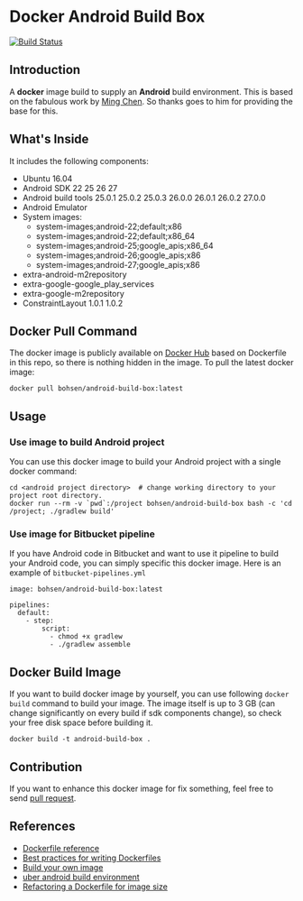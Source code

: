 # Docker Android Build Box


[![Build Status](https://travis-ci.org/bohsen/docker-android-build-box.svg?branch=master)](https://travis-ci.org/bohsen/docker-android-build-box)


## Introduction

A **docker** image build to supply an **Android** build environment. This is based on the fabulous work by [Ming Chen](https://github.com/mingchen/docker-android-build-box). So thanks goes to him for providing the base for this.


## What's Inside

It includes the following components:
* Ubuntu 16.04
* Android SDK 22 25 26 27
* Android build tools 25.0.1 25.0.2 25.0.3 26.0.0 26.0.1 26.0.2 27.0.0
* Android Emulator
* System images:
  * system-images;android-22;default;x86
  * system-images;android-22;default;x86_64
  * system-images;android-25;google_apis;x86_64
  * system-images;android-26;google_apis;x86
  * system-images;android-27;google_apis;x86 
* extra-android-m2repository
* extra-google-google_play_services
* extra-google-m2repository
* ConstraintLayout 1.0.1 1.0.2


## Docker Pull Command

The docker image is publicly available on [Docker Hub](https://hub.docker.com/r/bohsen/android-build-box/) based on Dockerfile in this repo, so there is nothing hidden in the image. To pull the latest docker image:

    docker pull bohsen/android-build-box:latest


## Usage

### Use image to build Android project

You can use this docker image to build your Android project with a single docker command:

    cd <android project directory>  # change working directory to your project root directory.
    docker run --rm -v `pwd`:/project bohsen/android-build-box bash -c 'cd /project; ./gradlew build'



### Use image for Bitbucket pipeline

If you have Android code in Bitbucket and want to use it pipeline to build your Android code, you can simply specific this docker image.
Here is an example of `bitbucket-pipelines.yml`

    image: bohsen/android-build-box:latest

    pipelines:
      default:
        - step:
            script:
              - chmod +x gradlew
              - ./gradlew assemble


## Docker Build Image

If you want to build docker image by yourself, you can use following `docker build` command to build your image.
The image itself is up to 3 GB (can change significantly on every build if sdk components change), so check your free disk space before building it.

    docker build -t android-build-box .


## Contribution

If you want to enhance this docker image for fix something, feel free to send [pull request](https://github.com/bohsen/docker-android-build-box/pull/new/master).


## References

* [Dockerfile reference](https://docs.docker.com/engine/reference/builder/)
* [Best practices for writing Dockerfiles](https://docs.docker.com/engine/userguide/eng-image/dockerfile_best-practices/)
* [Build your own image](https://docs.docker.com/engine/getstarted/step_four/)
* [uber android build environment](https://hub.docker.com/r/uber/android-build-environment/)
* [Refactoring a Dockerfile for image size](https://blog.replicated.com/2016/02/05/refactoring-a-dockerfile-for-image-size/)
